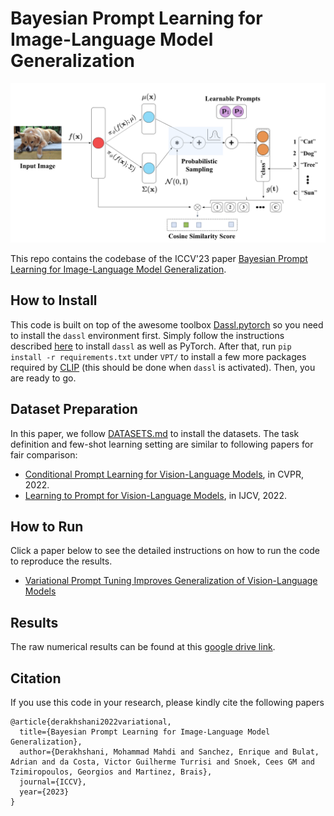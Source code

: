 
# Bayesian Prompt Learning for Image-Language Model Generalization
![Variational Prompt Learning](assets/vpt.png "VPT")

This repo contains the codebase of the ICCV'23 paper [Bayesian Prompt Learning for Image-Language Model Generalization](https://arxiv.org/abs/2210.02390). 

## How to Install
This code is built on top of the awesome toolbox [Dassl.pytorch](https://github.com/KaiyangZhou/Dassl.pytorch) so you need to install the `dassl` environment first. Simply follow the instructions described [here](https://github.com/KaiyangZhou/Dassl.pytorch#installation) to install `dassl` as well as PyTorch. After that, run `pip install -r requirements.txt` under `VPT/` to install a few more packages required by [CLIP](https://github.com/openai/CLIP) (this should be done when `dassl` is activated). Then, you are ready to go.

## Dataset Preparation

In this paper, we follow [DATASETS.md](DATASETS.md) to install the datasets. The task definition and few-shot learning setting are similar to following papers for fair comparison:
* [Conditional Prompt Learning for Vision-Language Models](https://arxiv.org/abs/2203.05557), in CVPR, 2022.
* [Learning to Prompt for Vision-Language Models](https://arxiv.org/abs/2109.01134), in IJCV, 2022.

## How to Run

Click a paper below to see the detailed instructions on how to run the code to reproduce the results.

* [Variational Prompt Tuning Improves Generalization of Vision-Language Models](VPT.md)

## Results

The raw numerical results can be found at this [google drive link](https://docs.google.com/spreadsheets/d/e/2PACX-1vSI_8GjWG7gbu_SjqVYfipeDP2ytVaSQqkINU1yEdgFB8gF27FwLXn2E_6c9N7hNWb-o2oB617vifh5/pubhtml).

## Citation
If you use this code in your research, please kindly cite the following papers

```
@article{derakhshani2022variational,
  title={Bayesian Prompt Learning for Image-Language Model Generalization},
  author={Derakhshani, Mohammad Mahdi and Sanchez, Enrique and Bulat, Adrian and da Costa, Victor Guilherme Turrisi and Snoek, Cees GM and Tzimiropoulos, Georgios and Martinez, Brais},
  journal={ICCV},
  year={2023}
}
```

